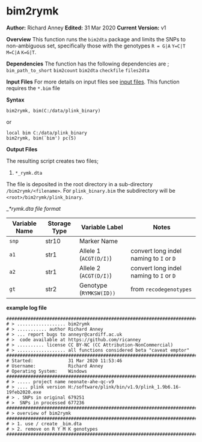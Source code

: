 # bim2rymk
__Author:__ Richard Anney
__Edited:__ 31 Mar 2020
__Current Version:__ v1

__Overview__
This function runs the ``bim2dta`` package and limits the SNPs to non-ambiguous set, specifically those with the genotypes ``R = G|A`` ``Y=C|T`` ``M=C|A`` ``K=G|T``.

__Dependencies__
The function has the following dependencies are ;
``bim_path_to_short`` ``bim2count`` ``bim2dta`` ``checkfile`` ``files2dta`` 

__Input Files__
For more details on input files see [input files](https://github.com/ricanney/stata/blob/master/input-files.md).
This function requires the ``*.bim`` file

__Syntax__

```
bim2rymk, bim(C:/data/plink_binary)
```
or
```
local bim C:/data/plink_binary
bim2rymk, bim(`bim') pc(5)
```

__Output Files__

The resulting script creates two files;
1. ``*_rymk.dta`` 

The file is deposited in the root directory in a sub-directory ``/bim2rymk/<filename>``. 
For ``plink_binary.bim`` the subdirectory will be ``<root>/bim2rymk/plink_binary``.

__*_rymk.dta file format__

| Variable Name | Storage Type | Variable Label | Notes |
|--------|--------|--------|--------|
|``snp``|str10|Marker Name| |
|``a1``|str1|Allele 1 (``ACGT(D/I)``)| convert long indel naming to ``I`` or ``D``
|``a2``|str1|Allele 2 (``ACGT(D/I)``)| convert long indel naming to ``I`` or ``D``
|``gt``|str2|Genotype (``RYMKSW(ID))``| from ``recodegenotypes``


__example log file__
```
#########################################################################
# > .................. bim2rymk
# > ........... author Richard Anney
# > ... report bugs to anneyr@cardiff.ac.uk
# >  code available at https://github.com/ricanney
# > .......... license CC BY-NC (CC Attribution-NonCommercial)
# > .................. all functions considered beta "caveat emptor"
#########################################################################
# Started:             31 Mar 2020 11:53:46 
# Username:            Richard Anney
# Operating System:    Windows
#########################################################################
# > ..... project name neonate-ahe-qc-v9
# > .... plink version H:/software/plink/bin/v1.9/plink_1.9b6.16-19feb2020.exe
# > . SNPs in original 679251
# >  SNPs in processed 677236
#########################################################################
# > overview of bim2rymk
#########################################################################
# > 1. use / create _bim.dta 
# > 2. remove on R Y M K genotypes
#########################################################################
```